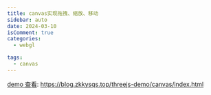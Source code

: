 ```yaml
---
title: canvas实现拖拽、缩放、移动
sidebar: auto
date: 2024-03-10
isComment: true
categories:
  - webgl

tags:
  - canvas
---
```


[demo 查看](https://blog.zkkysqs.top/threejs-demo/canvas/index.html): https://blog.zkkysqs.top/threejs-demo/canvas/index.html
